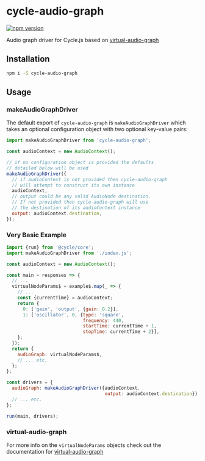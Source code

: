 # cycle-audio-graph

[![npm version](https://badge.fury.io/js/cycle-audio-graph.svg)](https://badge.fury.io/js/cycle-audio-graph)

Audio graph driver for Cycle.js based on [virtual-audio-graph](https://github.com/benji6/virtual-audio-graph)

## Installation

```bash
npm i -S cycle-audio-graph
```

## Usage

### makeAudioGraphDriver

The default export of `cycle-audio-graph` is `makeAudioGraphDriver` which takes an optional configuration object with two optional key-value pairs:

```javascript
import makeAudioGraphDriver from 'cycle-audio-graph';

const audioContext = new AudioContext();

// if no configuration object is provided the defaults
// detailed below will be used
makeAudioGraphDriver({
  // if audioContext is not provided then cycle-audio-graph
  // will attempt to construct its own instance
  audioContext,
  // output could be any valid AudioNode destination.
  // If not provided then cycle-audio-graph will use
  // the destination of its audioContext instance
  output: audioContext.destination,
});

```

### Very Basic Example

```javascript
import {run} from '@cycle/core';
import makeAudioGraphDriver from './index.js';

const audioContext = new AudioContext();

const main = responses => {
  // ...
  virtualNodeParams$ = example$.map(_ => {
    // ...
    const {currentTime} = audioContext;
    return {
      0: ['gain', 'output', {gain: 0.2}],
      1: ['oscillator', 0, {type: 'square',
                            frequency: 440,
                            startTime: currentTime + 1,
                            stopTime: currentTime + 2}],
    };
  });
  return {
    audioGraph: virtualNodeParams$,
    // ... etc.
  };
};

const drivers = {
  audioGraph: makeAudioGraphDriver({audioContext,
                                    output: audioContext.destination}),
  // ... etc.
};

run(main, drivers);
```

### virtual-audio-graph

For more info on the `virtualNodeParams` objects check out the documentation for [virtual-audio-graph](https://github.com/benji6/virtual-audio-graph)
